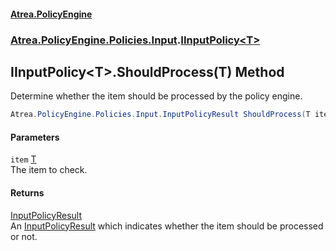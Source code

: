 #### [Atrea.PolicyEngine](./index.md 'index')
### [Atrea.PolicyEngine.Policies.Input](./Atrea-PolicyEngine-Policies-Input.md 'Atrea.PolicyEngine.Policies.Input').[IInputPolicy&lt;T&gt;](./Atrea-PolicyEngine-Policies-Input-IInputPolicy-T-.md 'Atrea.PolicyEngine.Policies.Input.IInputPolicy&lt;T&gt;')
## IInputPolicy&lt;T&gt;.ShouldProcess(T) Method
Determine whether the item should be processed by the policy engine.  
```csharp
Atrea.PolicyEngine.Policies.Input.InputPolicyResult ShouldProcess(T item);
```
#### Parameters
<a name='Atrea-PolicyEngine-Policies-Input-IInputPolicy-T--ShouldProcess(T)-item'></a>
`item` [T](./Atrea-PolicyEngine-Policies-Input-IInputPolicy-T-.md#Atrea-PolicyEngine-Policies-Input-IInputPolicy-T--T 'Atrea.PolicyEngine.Policies.Input.IInputPolicy&lt;T&gt;.T')  
The item to check.  
  
#### Returns
[InputPolicyResult](./Atrea-PolicyEngine-Policies-Input-InputPolicyResult.md 'Atrea.PolicyEngine.Policies.Input.InputPolicyResult')  
An [InputPolicyResult](./Atrea-PolicyEngine-Policies-Input-InputPolicyResult.md 'Atrea.PolicyEngine.Policies.Input.InputPolicyResult') which indicates whether the item should be processed or not.  

